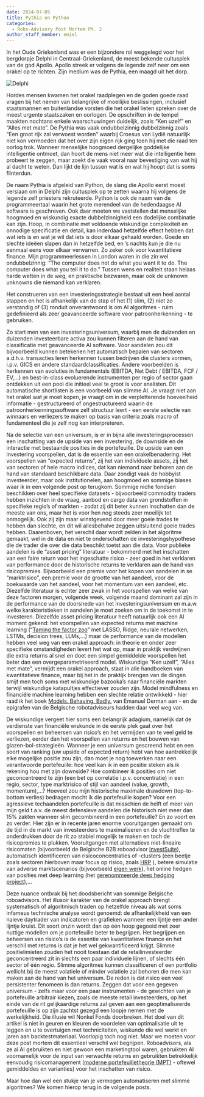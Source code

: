 ```yaml
---
date: 2024-07-05
title: Pythia en Python
categories:
  - Robo-Advisory Post Mortem Pt. 2
author_staff_member: emiel
---
```


In het Oude Griekenland was er een bijzondere rol weggelegd voor het bergdorpje Delphi in Centraal-Griekenland, de meest bekende cultusplek van de god Apollo. Apollo streek er volgens de legende zelf neer om een orakel op te richten. Zijn medium was de Pythia, een maagd uit het dorp. 

![Delphi](https:\\nonkelfonds.github.io/images/delphi-photo-13721043.jpeg)


Hordes mensen kwamen het orakel raadplegen en de goden goede raad vragen bij het nemen van belangrijke of moeilijke beslissingen, inclusief staatsmannen en buitenlandse vorsten die het orakel lieten spreken over de meest urgente staatszaken en oorlogen. De opschriften in de tempel maakten nochtans enkele waarschuwingen duidelijk, zoals “Ken uzelf” en “Alles met mate”. De Pythia was vaak ondubbelzinnig dubbelzinnig zoals “Een groot rijk zal verwoest worden” waarbij Croesus van Lydië natuurlijk niet kon vermoeden dat het over zijn eigen rijk ging toen hij met die raad ten oorlog trok. Wanneer menselijke hoogmoed dergelijke goddelijke intelligentie ontmoet, dan hoort de mens niet meer wat die intelligentie hem probeert te zeggen, maar zoekt die vaak vooral naar bevestiging van wat hij al dacht te weten. Dan lijkt de lijn tussen wat is en wat hij hoopt dat is soms flinterdun.

De naam Pythia is afgeleid van Python, de slang die Apollo eerst moest verslaan om in Delphi zijn cultusplek op te zetten waarna hij volgens de legende zelf priesters rekruteerde. Python is ook de naam van de programmeertaal waarin het grote merendeel van de hedendaagse AI software is geschreven. Ook daar moeten we vaststellen dat menselijke hoogmoed en wiskundig exacte dubbelzinnigheid een dodelijke combinatie kan zijn. Hoop, in combinatie met voldoende wiskundige complexiteit en onnodige specificatie en detail, kan inderdaad hetzelfde effect hebben dat wat iets is en wat je wil dat iets is door elkaar gehaald worden. Goede en slechte ideëen slapen dan in hetzelfde bed, en ’s nachts kun je die nu eenmaal eens voor elkaar verwarren. Zo zeker ook voor kwantitatieve finance. Mijn programmeerlessen in London waren in die zin wel ondubbelzinnig: “The computer does not do what you want it to do. The computer does what you tell it to do.” Tussen wens en realiteit staan helaas harde wetten in de weg, en praktische bezwaren, maar ook de unknown unknowns die niemand kan verklaren.

Het construeren van een investeringsstrategie bestaat uit een heel aantal stappen en het is afhankelijk van de stap of het (1) slim, (2) niet zo verstandig of (3) ronduit onverantwoord is om AI algoritmes - ruim gedefinieerd als zeer geavanceerde software voor patroonherkenning - te gebruiken. 

Zo start men van een investeringsuniversum, waarbij men de duizenden en duizenden investeerbare activa zou kunnen filteren aan de hand van classificatie met geavanceerde AI software. Voor aandelen zou dit bijvoorbeeld kunnen betekenen het automatisch bepalen van sectoren a.d.h.v. transacties leren herkennen tussen bedrijven die clusters vormen, i.p.v. GICS en andere standaardclassificaties. Andere voorbeelden is herkennen van evoluties in fundamentals (EBITDA, Net Debt / EBITDA, FCF / EV,…) en best-in-class evoluerende instrumenten per regio of sector gaan ontdekken uit een pool die initieel veel te groot is voor analisten. Dit automatische shortlisten is een voorbeeld van slimme AI. Je vraagt niet aan het orakel wat je moet kopen, je vraagt om in de verpletterende hoeveelheid informatie - gestructureerd of ongestructureerd waarin de patroonherkenningssoftware zelf structuur leert - een eerste selectie van winnaars en verliezers te maken op basis van criteria zoals macro of fundamenteel die je zelf nog kan interpreteren. 

Na de selectie van een universum, is er in bijna alle investeringsprocessen een inschatting van de upside van een investering, de downside en de interactie met bestaande posities in de portefeuille. De upside van een investering voorspellen, dat is de essentie van een orakelbenadering. Het voorspellen van “expected returns”, zij het van individuele assets, zij het van sectoren of hele macro indices, dat kan niemand naar behoren aan de hand van standaard beschikbare data. Daar zondigt vaak de hobbyist investeerder, maar ook institutionelen, aan hoogmoed en sommige biases waar ik in een volgende post op terugkom. Sommige niche fondsen beschikken over heel specifieke datasets - bijvoorbeeld commodity traders hebben inzichten in de vraag, aanbod en cargo data van grondstoffen in specifieke regio’s of markten - zodat zij dit beter kunnen inschatten dan de meeste van ons, maar het is voor hen nog steeds zeer moeilijk tot onmogelijk. Ook zij zijn maar winstgevend door meer goeie trades te hebben dan slechte, en dit wil allesbehalve zeggen uitsluitend goeie trades hebben. Daarenboven, het verschil daar wordt zelden in het algoritme gemaakt, wel in de data en niet te onderschatten de investeringshypothese die de trader die over die data beschikt toetst aan die data. Voor publieke aandelen is de “asset pricing” literatuur - bekommerd met het inschatten van een faire return voor het ingeschatte risico - zeer goed in het verklaren van performance door de historische returns te verklaren aan de hand van risicopremies. Bijvoorbeeld een premie voor het kopen van aandelen in se “marktrisico”, een premie voor de grootte van het aandeel, voor de boekwaarde van het aandeel, voor het momentum van een aandeel, etc. Diezelfde literatuur is echter zeer zwak in het voorspellen van welke van deze factoren morgen, volgende week, volgende maand dominant zal zijn in de performance van de doorsnede van het investeringsuniversum en m.a.w. welke karakteristieken in aandelen je moet zoeken om in de toekomst in te investeren. 
Diezelfde asset pricing literatuur heeft natuurlijk ook een AI moment gekend: het voorspellen van expected returns met machine learning (“[Taming the factor zoo](https://dachxiu.chicagobooth.edu/download/ZOO.pdf)” met LASSO, Ridge, neurale netwerken, LSTMs, decision trees, LLMs,…) maar de performance van de modellen hebben veel weg van een orakel approach: in theorie en onder zeer specifieke omstandigheden levert het wat op, maar in praktijk verdwijnen die extra returns al snel en doet een simpel gemiddelde voorspellen het beter dan een overgeparametriseerd model. Wiskundige “Ken uzelf”, “Alles met mate”, vermijdt een orakel approach, staat in alle handboeken van kwantitatieve finance, maar bij het in de praktijk brengen van de dingen smijt men toch soms met wiskundige bazooka’s naar financiële markten terwijl wiskundige katapultjes effectiever zouden zijn. Model mindfulness en financiële machine learning hebben een slechte relatie ontwikkeld  - hier raad ik het boek [Models. Behaving. Badly.](https://www.amazon.com/Models-Behaving-Badly-Confusing-Illusion-Reality-Disaster/dp/1439164991) van Emanuel Derman aan - en de epigrafen van de Belgische robotadviseurs hadden daar veel weg van.

De wiskundige vergeet hier soms een belangrijk adagium, namelijk dat de verdienste van financiële wiskunde in de eerste plek gaat over het voorspellen en beheersen van risico’s en het vermijden van te veel geld te verliezen, eerder dan het voorspellen van returns en het bouwen van glazen-bol-strategieën. Wanneer je een universum gescreend hebt en een soort van ranking (uw upside of expected return) hebt van hoe aantrekkelijk elke mogelijke positie zou zijn, dan moet je nog toewerken naar een verantwoorde portefeuille: hoe veel kan ik in een positie steken als ik rekening hou met zijn downside? Hoe combineer ik posities om niet geconcentreerd te zijn (een bet op correlatie i.p.v. concentratie) in een regio, sector, type marktrisico of stijl van aandeel (value, growth, momentum),…? Hoeveel zou mijn historische maximale drawdown (top-to-bottom verlies) bedragen mocht ik die portefeuille kopen? Voor een agressieve techaandelen portefeuille is dat misschien de helft of meer van mijn geld t.a.v.  de meest defensieve aandelen die historisch niet meer dan 15% zakten wanneer slim gecombineerd in een portefeuille? En zo voort en zo verder. Hier zijn er in recente jaren enorme vooruitgangen gemaakt om de tijd in de markt van investeerders te maximaliseren en de vluchtreflex te onderdrukken door de rit zo stabiel mogelijk te maken en toch de risicopremies te plukken. Vooruitgangen met alternatieve niet-lineaire risicomaten (bijvoorbeeld de Belgische B2B roboadvisor [InvestSuite](https://www.investsuite.com/)), automatisch identificeren van risicoconcentraties of -clusters (een beetje zoals sectoren hierboven maar focus op risico, zoals [HRP](https://thepythonlab.medium.com/hierarchical-risk-parity-portfolio-optimization-f40584d7481d#:~:text=Hierarchical%20risk%20parity%20(HRP)%20is,asset%20classes%20and%20their%20correlations) ), betere simulatie van adverse marktscenarios (bijvoorbeeld [eigen werk](https://emiellemahieu.github.io/research_projects)), het online hedgen van posities met deep learning (het [gerenommeerde deep hedging project](https://www.tandfonline.com/doi/abs/10.1080/14697688.2019.1571683)),…

Deze nuance ontbrak bij het doodsbericht van sommige Belgische roboadvisors. Het illusoir karakter van de orakel approach brengt systematisch of algoritmisch traden op hetzelfde niveau als wat soms infameus technische analyse wordt genoemd:  de afhankelijkheid van een naieve daytrader van indicatoren en grafieken wanneer een lijntje een ander lijntje kruist. Dit soort onzin wordt dan op één hoop gegooid met zeer nuttige modellen om je portefeuille beter te begrijpen. Het begrijpen en beheersen van risico’s is de essentie van kwantitatieve finance en het verschil met returns is dat je het wel gekwantificeerd krijgt. Slimme positielimieten zouden het nooit toestaan dat de retailinvesteerder geconcentreerd zit in slechts een paar individuele lijnen, of slechts één sector of één regio. Slimme algoritmes kunnen classificeren of een portfolio wellicht bij de meest volatiele of minder volatiele zal behoren die men kan maken aan de hand van het universum. De reden is dat risico een veel persistenter fenomeen is dan returns. Zeggen dat voor een gegeven universum - zelfs maar voor een paar instrumenten - de gewichten van je portefeuille arbitrair kiezen, zoals de meeste retail investeerders, op het einde van de rit gelijkaardige returns zal geven aan een geoptimaliseerde portefeuille is op zijn zachtst gezegd een loopje nemen met de werkelijkheid. Die illusie wil Nonkel Fonds doorbreken. Het doel van dit artikel is niet in geuren en kleuren de voordelen van optimalisatie uit te leggen en u te overtuigen met techniciteiten, wiskunde die wel werkt en jaren aan backtestmateriaal. Voorlopig toch nog niet. Maar we moeten voor deze post mortem dit essentieel verschil wel begrijpen. Roboadvisors, als ze al AI gebruikten en niet gewoon een marketingtool waren, gebruikten AI voornamelijk voor de input van verwachte returns en gebruikten betrekkelijk eenvoudig risicomanagement ([moderne portefeuilletheorie (MPT)](https://www.boleromatti.be/nl/hoe-werkt-matti/onder-de-motorkap-van-matti) - oftewel gemiddeldes en varianties) voor het inschatten van risico.

Maar hoe dan wel een stukje van je vermogen automatiseren met slimme algoritmes? We komen hierop terug in de volgende posts.

